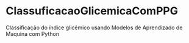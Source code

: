 # ClassuficacaoGlicemicaComPPG
Classificação do índice glicêmico usando Modelos de Aprendizado de Maquina com Python
